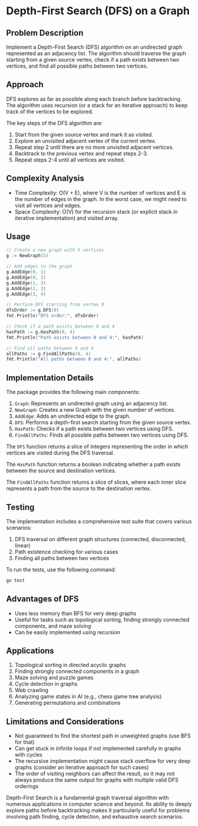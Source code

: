 # Depth-First Search (DFS) on a Graph

## Problem Description

Implement a Depth-First Search (DFS) algorithm on an undirected graph represented as an adjacency list. The algorithm should traverse the graph starting from a given source vertex, check if a path exists between two vertices, and find all possible paths between two vertices.

## Approach

DFS explores as far as possible along each branch before backtracking. The algorithm uses recursion (or a stack for an iterative approach) to keep track of the vertices to be explored.

The key steps of the DFS algorithm are:

1. Start from the given source vertex and mark it as visited.
2. Explore an unvisited adjacent vertex of the current vertex.
3. Repeat step 2 until there are no more unvisited adjacent vertices.
4. Backtrack to the previous vertex and repeat steps 2-3.
5. Repeat steps 2-4 until all vertices are visited.

## Complexity Analysis

- Time Complexity: O(V + E), where V is the number of vertices and E is the number of edges in the graph. In the worst case, we might need to visit all vertices and edges.
- Space Complexity: O(V) for the recursion stack (or explicit stack in iterative implementation) and visited array.

## Usage

```go
// Create a new graph with 5 vertices
g := NewGraph(5)

// Add edges to the graph
g.AddEdge(0, 1)
g.AddEdge(0, 2)
g.AddEdge(1, 3)
g.AddEdge(2, 3)
g.AddEdge(3, 4)

// Perform DFS starting from vertex 0
dfsOrder := g.DFS(0)
fmt.Println("DFS order:", dfsOrder)

// Check if a path exists between 0 and 4
hasPath := g.HasPath(0, 4)
fmt.Println("Path exists between 0 and 4:", hasPath)

// Find all paths between 0 and 4
allPaths := g.FindAllPaths(0, 4)
fmt.Println("All paths between 0 and 4:", allPaths)
```

## Implementation Details

The package provides the following main components:

1. `Graph`: Represents an undirected graph using an adjacency list.
2. `NewGraph`: Creates a new Graph with the given number of vertices.
3. `AddEdge`: Adds an undirected edge to the graph.
4. `DFS`: Performs a depth-first search starting from the given source vertex.
5. `HasPath`: Checks if a path exists between two vertices using DFS.
6. `FindAllPaths`: Finds all possible paths between two vertices using DFS.

The `DFS` function returns a slice of integers representing the order in which vertices are visited during the DFS traversal.

The `HasPath` function returns a boolean indicating whether a path exists between the source and destination vertices.

The `FindAllPaths` function returns a slice of slices, where each inner slice represents a path from the source to the destination vertex.

## Testing

The implementation includes a comprehensive test suite that covers various scenarios:

1. DFS traversal on different graph structures (connected, disconnected, linear)
2. Path existence checking for various cases
3. Finding all paths between two vertices

To run the tests, use the following command:

```bash
go test
```

## Advantages of DFS

- Uses less memory than BFS for very deep graphs
- Useful for tasks such as topological sorting, finding strongly connected components, and maze solving
- Can be easily implemented using recursion

## Applications

1. Topological sorting in directed acyclic graphs
2. Finding strongly connected components in a graph
3. Maze solving and puzzle games
4. Cycle detection in graphs
5. Web crawling
6. Analyzing game states in AI (e.g., chess game tree analysis)
7. Generating permutations and combinations

## Limitations and Considerations

- Not guaranteed to find the shortest path in unweighted graphs (use BFS for that)
- Can get stuck in infinite loops if not implemented carefully in graphs with cycles
- The recursive implementation might cause stack overflow for very deep graphs (consider an iterative approach for such cases)
- The order of visiting neighbors can affect the result, so it may not always produce the same output for graphs with multiple valid DFS orderings

Depth-First Search is a fundamental graph traversal algorithm with numerous applications in computer science and beyond. Its ability to deeply explore paths before backtracking makes it particularly useful for problems involving path finding, cycle detection, and exhaustive search scenarios.
